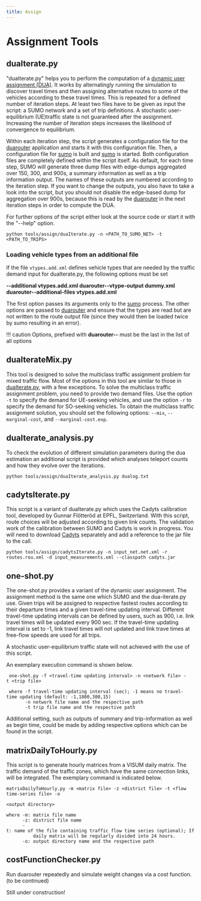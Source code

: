 ```yaml
---
title: Assign
---
```


# Assignment Tools

## duaIterate.py

"duaIterate.py" helps you to perform the computation of a [dynamic user
assignment (DUA)](../Demand/Dynamic_User_Assignment.md). It works by alternatingly running the simulation to
discover travel times and then assigning alternative routes to some of
the vehicles according to these travel times. This is repeated for a
defined number of iteration steps. At least two files have to be given
as input the script: a SUMO network and a set of trip definitions. A
stochastic user-equilibrium (UE)traffic state is not guaranteed after
the assignment. Increasing the number of iteration steps increases the
likelihood of convergence to equilibrium.

Within each iteration step, the script generates a configuration file
for the [duarouter](../duarouter.md) application and starts it with
this configuration file. Then, a configuration file for
[sumo](../sumo.md) is built and [sumo](../sumo.md) is started.
Both configuration files are completely defined within the script itself.
As default, for each time step, SUMO will generate three dump files with
edge-dumps aggregated over 150, 300, and 900s, a summary information as
well as a trip information output. The names of these outputs are
numbered according to the iteration step. If you want to change the
outputs, you also have to take a look into the script, but you should
not disable the edge-based dump for aggregation over 900s, because this
is read by the [duarouter](../duarouter.md) in the next iteration
steps in order to compute the DUA.

For further options of the script either look at the source code or
start it with the "--help" option.

```
python tools/assign/duaIterate.py -n <PATH_TO_SUMO_NET> -t <PATH_TO_TRIPS>
```

### Loading vehicle types from an additional file

If the file `vtypes.add.xml` defines vehicle types that are needed by the traffic demand input for duaIterate.py, the following options must be set

**--additional vtypes.add.xml duarouter--vtype-output dummy.xml duarouter--additional-files vtypes.add.xml**

The first option passes its arguments only to the [sumo](../sumo.md) process. The other options are passed to [duarouter](../duarouter.md) and ensure that the types are read but are not written to the route output file (since they would then be loaded twice by sumo resulting in an error).

!!! caution
    Options, prefixed with **duarouter--** must be the last in the list of all options


## duaIterateMix.py
This tool is designed to solve the multiclass traffic assignment problem for mixed traffic flow. Most of the options in this tool are similar to those in [duaIterate.py](#duaiteratepy), with a few exceptions. To solve the multiclass traffic assignment problem, you need to provide two demand files. Use the option `-t` to specify the demand for UE-seeking vehicles, and use the option `-r` to specify the demand for SO-seeking vehicles. To obtain the multiclass traffic assignment solution, you should set the following options: `--mix`, `--marginal-cost`, and `--marginal-cost.exp`.

## duaIterate_analysis.py

To check the evolution of different simulation parameters during the dua
estimation an additional script is provided which analyses teleport counts
and how they evolve over the iterations.

```
python tools/assign/duaIterate_analysis.py dualog.txt
```

## cadytsIterate.py

This script is a variant of duaIterate.py which uses the
Cadyts calibration tool, developed by Gunnar Flötteröd at EPFL,
Switzerland. With this script, route choices will be adjusted according
to given link counts. The validation work of the calibration between
SUMO and Cadyts is work in progress. You will need to download
[Cadyts](https://github.com/gunnarfloetteroed/java) separately and add a
reference to the jar file to the call.

```
python tools/assign/cadytsIterate.py -n input_net.net.xml -r routes.rou.xml -d input_measurements.xml --classpath cadyts.jar
```

## one-shot.py

The one-shot.py provides a variant of the dynamic user assignment. The
assignment method is the same one which SUMO and the dua-iterate.py use.
Given trips will be assigned to respective fastest routes according to
their departure times and a given travel-time updating interval.
Different travel-time updating intervals can be defined by users, such
as 900, i.e. link travel times will be updated every 900 sec. If the
travel-time updating interval is set to -1, link travel times will not
updated and link trave times at free-flow speeds are used for all trips.

A stochastic user-equilibrium traffic state will not achieved with the
use of this script.

An exemplary execution command is shown below.

```
 one-shot.py -f <travel-time updating interval> -n <network file> -t <trip file>

 where -f travel-time updating interval (sec); -1 means no travel-time updating (default: -1,1800,300,15)
       -n network file name and the respective path
       -t trip file name and the respective path
```

Additional setting, such as outputs of summary and trip-information as
well as begin time, could be made by adding respective options which can
be found in the script.

## matrixDailyToHourly.py

This script is to generate hourly matrices from a VISUM daily matrix.
The traffic demand of the traffic zones, which have the same connection
links, will be integrated. The exemplary command is indicated below.

```
matrixDailyToHourly.py -m <matrix file> -z <district file> -t <flow time-series file> -o 

<output directory>

where -m: matrix file name
      -z: district file name
      -t: name of the file containing traffic flow time series (optional); If not specified, the defined 
          daily matrix will be regularly divided into 24 hours.
      -o: output directory name and the respective path
```

## costFunctionChecker.py

Run duarouter repeatedly and simulate weight changes via a cost
function. (to be continued)

Still under construction\!
